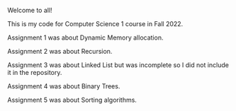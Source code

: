 Welcome to all!

This is my code for Computer Science 1 course in Fall 2022.

Assignment 1 was about Dynamic Memory allocation.

Assignment 2 was about Recursion.

Assignment 3 was about Linked List but was incomplete so I did not include it in the repository.

Assignment 4 was about Binary Trees.

Assignment 5 was about Sorting algorithms.
